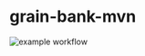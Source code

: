 # grain-bank-mvn
![example workflow](https://github.com/skalskidaniel/grain-bank-mvn/actions/workflows/ci.yml/badge.svg)
